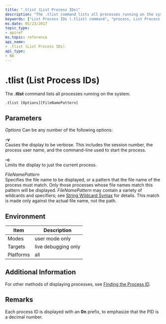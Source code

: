 ```yaml
---
title: ".tlist (List Process IDs)"
description: "The .tlist command lists all processes running on the system."
keywords: ["List Process IDs (.tlist) command", "process, List Process IDs (.tlist) command", ".tlist (List Process IDs) Windows Debugging"]
ms.date: 05/23/2017
topic_type:
- apiref
ms.topic: reference
api_name:
- .tlist (List Process IDs)
api_type:
- NA
---
```


# .tlist (List Process IDs)

The **.tlist** command lists all processes running on the system.

```dbgcmd
.tlist [Options][FileNamePattern]
```

## Parameters

*Options*
Can be any number of the following options:

<span id="-v"></span><span id="-V"></span>**-v**  
Causes the display to be verbose. This includes the session number, the process user name, and the command-line used to start the process.

<span id="-c"></span><span id="-C"></span>**-c**  
Limits the display to just the current process.

<span id="_______FileNamePattern______"></span><span id="_______filenamepattern______"></span><span id="_______FILENAMEPATTERN______"></span> *FileNamePattern*   
Specifies the file name to be displayed, or a pattern that the file name of the process must match. Only those processes whose file names match this pattern will be displayed. *FileNamePattern* may contain a variety of wildcards and specifiers; see [String Wildcard Syntax](string-wildcard-syntax.md) for details. This match is made only against the actual file name, not the path.

## Environment

|  Item  | Description          |
|--------|----------------------|
|Modes | user mode only |
|Targets | live debugging only |
|Platforms | all  |

## Additional Information

For other methods of displaying processes, see [Finding the Process ID](../debugger/finding-the-process-id.md).

## Remarks

Each process ID is displayed with an **0n** prefix, to emphasize that the PID is a decimal number.
